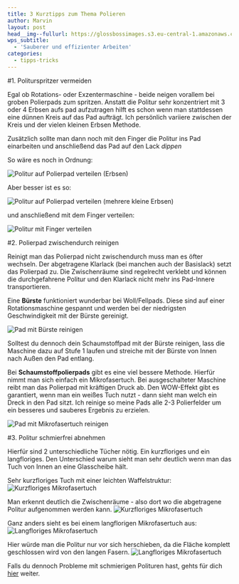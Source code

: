 ```yaml
---
title: 3 Kurztipps zum Thema Polieren
author: Marvin
layout: post
head__img--fullurl: https://glossbossimages.s3.eu-central-1.amazonaws.com/marvin/3kurztipps-politur/P1020328.JPG
wps_subtitle:
  - 'Sauberer und effizienter Arbeiten'
categories:
  - tipps-tricks
---
```

#1. Politurspritzer vermeiden

Egal ob Rotations- oder Exzentermaschine - beide neigen vorallem bei groben Polierpads zum spritzen.
Anstatt die Politur sehr konzentriert mit 3 oder 4 Erbsen aufs pad aufzutragen hilft es schon wenn man stattdessen eine dünnen Kreis auf das Pad aufträgt. Ich persönlich variiere zwischen der Kreis und der vielen kleinen Erbsen Methode. 

Zusätzlich sollte man dann noch mit den Finger die Politur ins Pad einarbeiten und anschließend das Pad auf den Lack _dippen_

So wäre es noch in Ordnung:

![Politur auf Polierpad verteilen (Erbsen)](https://glossbossimages.s3.eu-central-1.amazonaws.com/marvin/3kurztipps-politur/P1020326.JPG)

Aber besser ist es so:

![Politur auf Polierpad verteilen (mehrere kleine Erbsen)](https://glossbossimages.s3.eu-central-1.amazonaws.com/marvin/3kurztipps-politur/P1020327.JPG)

und anschließend mit dem Finger verteilen:

![Politur mit Finger verteilen](https://glossbossimages.s3.eu-central-1.amazonaws.com/marvin/3kurztipps-politur/P1020328.JPG)

#2. Polierpad zwischendurch reinigen

Reinigt man das Polierpad nicht zwischendurch muss man es öfter wechseln. Der abgetragene Klarlack (bei manchen auch der Basislack) setzt das Polierpad zu. Die Zwischenräume sind regelrecht verklebt und können die durchgefahrene Politur und den Klarlack nicht mehr ins Pad-Innere transportieren.

Eine **Bürste** funktioniert wunderbar bei Woll/Fellpads. Diese sind auf einer Rotationsmaschine gespannt und werden bei der niedrigsten Geschwindigkeit mit der Bürste gereinigt. 

![Pad mit Bürste reinigen](https://glossbossimages.s3.eu-central-1.amazonaws.com/marvin/3kurztipps-politur/P1020334.JPG)

Solltest du dennoch dein Schaumstoffpad mit der Bürste reinigen, lass die Maschine dazu auf Stufe 1 laufen und streiche mit der Bürste von Innen nach Außen den Pad entlang.

Bei **Schaumstoffpolierpads** gibt es eine viel bessere Methode. Hierfür nimmt man sich einfach ein Mikrofasertuch. Bei ausgeschalteter Maschine reibt man das Polierpad mit kräftigen Druck ab. Den WOW-Effekt gibt es garantiert, wenn man ein weißes Tuch nutzt - dann sieht man welch ein Dreck in den Pad sitzt. Ich reinige so meine Pads alle 2-3 Polierfelder um ein besseres und sauberes Ergebnis zu erzielen.

![Pad mit Mikrofasertuch reinigen](https://glossbossimages.s3.eu-central-1.amazonaws.com/marvin/3kurztipps-politur/P1020333.JPG)

#3. Politur schmierfrei abnehmen

Hierfür sind 2 unterschiedliche Tücher nötig. Ein kurzfloriges und ein langfloriges. Den Unterschied warum sieht man sehr deutlich wenn man das Tuch von Innen an eine Glasscheibe hält.

Sehr kurzfloriges Tuch mit einer leichten Waffelstruktur:
![Kurzfloriges Mikrofasertuch](https://glossbossimages.s3.eu-central-1.amazonaws.com/marvin/3kurztipps-politur/P1020329.JPG)


Man erkennt deutlich die Zwischenräume - also dort wo die abgetragene Politur aufgenommen werden kann.
![Kurzfloriges Mikrofasertuch](https://glossbossimages.s3.eu-central-1.amazonaws.com/marvin/3kurztipps-politur/P1020330.JPG)

Ganz anders sieht es bei einem langflorigen Mikrofasertuch aus:
![Langfloriges Mikrofasertuch](https://glossbossimages.s3.eu-central-1.amazonaws.com/marvin/3kurztipps-politur/P1020331.JPG)

Hier würde man die Politur nur vor sich herschieben, da die Fläche komplett geschlossen wird von den langen Fasern.
![Langfloriges Mikrofasertuch](https://glossbossimages.s3.eu-central-1.amazonaws.com/marvin/3kurztipps-politur/P1020332.JPG)

Falls du dennoch Probleme mit schmierigen Polituren hast, gehts für dich [hier](/allgemein/lack-fettfrei-vorbereiten-versiegelung-wachs/) weiter.

